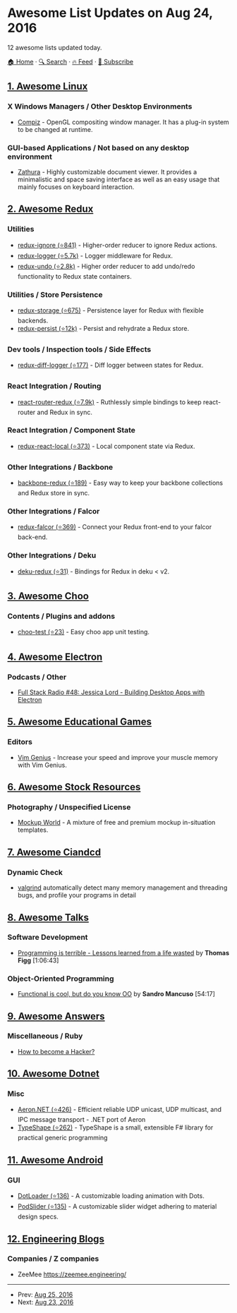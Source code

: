 # Awesome List Updates on Aug 24, 2016

12 awesome lists updated today.

[🏠 Home](/README.md) · [🔍 Search](https://test.trackawesomelist.com/search/) · [🔥 Feed](https://test.trackawesomelist.com/rss.xml) · [📮 Subscribe](https://trackawesomelist.us17.list-manage.com/subscribe?u=d2f0117aa829c83a63ec63c2f&id=36a103854c)



## [1. Awesome Linux](/content/inputsh/awesome-linux/README.md)

### X Windows Managers / Other Desktop Environments

*   [Compiz](https://launchpad.net/compiz) - OpenGL compositing window manager. It has a plug-in system to be changed at runtime.

### GUI-based Applications / Not based on any desktop environment

*   [Zathura](https://pwmt.org/projects/zathura/) - Highly customizable document viewer. It provides a minimalistic and space saving interface as well as an easy usage that mainly focuses on keyboard interaction.

## [2. Awesome Redux](/content/brillout/awesome-redux/README.md)

### Utilities

*   [redux-ignore (⭐841)](https://github.com/omnidan/redux-ignore) - Higher-order reducer to ignore Redux actions.
*   [redux-logger (⭐5.7k)](https://github.com/evgenyrodionov/redux-logger) - Logger middleware for Redux.
*   [redux-undo (⭐2.8k)](https://github.com/omnidan/redux-undo) - Higher order reducer to add undo/redo functionality to Redux state containers.

### Utilities / Store Persistence

*   [redux-storage (⭐675)](https://github.com/michaelcontento/redux-storage) - Persistence layer for Redux with flexible backends.
*   [redux-persist (⭐12k)](https://github.com/rt2zz/redux-persist) - Persist and rehydrate a Redux store.

### Dev tools / Inspection tools / Side Effects

*   [redux-diff-logger (⭐177)](https://github.com/fcomb/redux-diff-logger) - Diff logger between states for Redux.

### React Integration / Routing

*   [react-router-redux (⭐7.9k)](https://github.com/reactjs/react-router-redux) - Ruthlessly simple bindings to keep react-router and Redux in sync.

### React Integration / Component State

*   [redux-react-local (⭐373)](https://github.com/threepointone/redux-react-local) - Local component state via Redux.

### Other Integrations / Backbone

*   [backbone-redux (⭐189)](https://github.com/redbooth/backbone-redux) - Easy way to keep your backbone collections and Redux store in sync.

### Other Integrations / Falcor

*   [redux-falcor (⭐369)](https://github.com/ekosz/redux-falcor) - Connect your Redux front-end to your falcor back-end.

### Other Integrations / Deku

*   [deku-redux (⭐31)](https://github.com/troch/deku-redux) - Bindings for Redux in deku < v2.

## [3. Awesome Choo](/content/choojs/awesome-choo/README.md)

### Contents / Plugins and addons

*   [choo-test (⭐23)](https://github.com/mantoni/choo-test) - Easy choo app unit testing.

## [4. Awesome Electron](/content/sindresorhus/awesome-electron/README.md)

### Podcasts / Other

*   [Full Stack Radio #48: Jessica Lord - Building Desktop Apps with Electron](http://www.fullstackradio.com/48)

## [5. Awesome Educational Games](/content/yrgo/awesome-educational-games/README.md)

### Editors

*   [Vim Genius](http://vimgenius.com/) - Increase your speed and improve your muscle memory with Vim Genius.

## [6. Awesome Stock Resources](/content/neutraltone/awesome-stock-resources/README.md)

### Photography / Unspecified License

*   [Mockup World](https://www.mockupworld.co) - A mixture of free and premium mockup in-situation templates.

## [7. Awesome Ciandcd](/content/cicdops/awesome-ciandcd/README.md)

### Dynamic Check

*   [valgrind](http://valgrind.org)  automatically detect many memory management and threading bugs, and profile your programs in detail

## [8. Awesome Talks](/content/JanVanRyswyck/awesome-talks/README.md)

### Software Development

*   [Programming is terrible - Lessons learned from a life wasted](https://www.youtube.com/watch?v=AUYPnxv0yss) by **Thomas Figg** \[1:06:43]

### Object-Oriented Programming

*   [Functional is cool, but do you know OO](https://www.youtube.com/watch?v=oiFYPAel-KY) by **Sandro Mancuso** \[54:17]

## [9. Awesome Answers](/content/cyberglot/awesome-answers/README.md)

### Miscellaneous / Ruby

*   [How to become a Hacker?](http://www.catb.org/\~esr/faqs/hacker-howto.html)

## [10. Awesome Dotnet](/content/quozd/awesome-dotnet/README.md)

### Misc

*   [Aeron.NET (⭐426)](https://github.com/AdaptiveConsulting/Aeron.NET) - Efficient reliable UDP unicast, UDP multicast, and IPC message transport - .NET port of Aeron
*   [TypeShape (⭐262)](https://github.com/eiriktsarpalis/TypeShape) - TypeShape is a small, extensible F# library for practical generic programming

## [11. Awesome Android](/content/JStumpp/awesome-android/README.md)

### GUI

*   [DotLoader (⭐136)](https://github.com/bhargavms/DotLoader) - A customizable loading animation with Dots.
*   [PodSlider (⭐135)](https://github.com/bhargavms/PodSLider) - A customizable slider widget adhering to material design specs.

## [12. Engineering Blogs](/content/kilimchoi/engineering-blogs/README.md)

### Companies / Z companies

*   ZeeMee <https://zeemee.engineering/>

---

- Prev: [Aug 25, 2016](/content/2016/08/25/README.md)
- Next: [Aug 23, 2016](/content/2016/08/23/README.md)